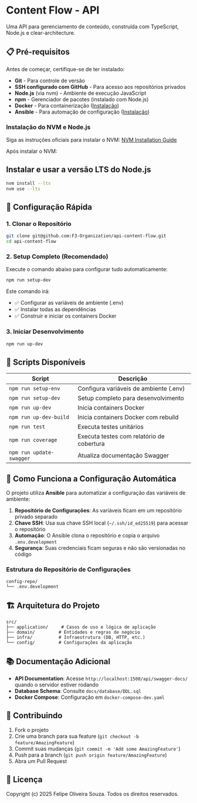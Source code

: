 # Content Flow - API

Uma API para gerenciamento de conteúdo, construída com TypeScript, Node.js e clear-architecture.

## 📋 Pré-requisitos

Antes de começar, certifique-se de ter instalado:

- **Git** - Para controle de versão
- **SSH configurado com GitHub** - Para acesso aos repositórios privados
- **Node.js** (via nvm) - Ambiente de execução JavaScript
- **npm** - Gerenciador de pacotes (instalado com Node.js)
- **Docker** - Para containerização ([Instalação](https://docs.docker.com/engine/install/))
- **Ansible** - Para automação de configuração ([Instalação](https://docs.ansible.com/ansible/latest/installation_guide/intro_installation.html))

### Instalação do NVM e Node.js

Siga as instruções oficiais para instalar o NVM: [NVM Installation Guide](https://github.com/nvm-sh/nvm?tab=readme-ov-file#installing-and-updating)

Após instalar o NVM:

## Instalar e usar a versão LTS do Node.js

```bash
nvm install --lts
nvm use --lts
```

## 🚀 Configuração Rápida

### 1. Clonar o Repositório

```bash
git clone git@github.com:F3-Organization/api-content-flow.git
cd api-content-flow
```

### 2. Setup Completo (Recomendado)

Execute o comando abaixo para configurar tudo automaticamente:

```bash
npm run setup-dev
```

Este comando irá:

- ✅ Configurar as variáveis de ambiente (.env)
- ✅ Instalar todas as dependências
- ✅ Construir e iniciar os containers Docker

### 3. Iniciar Desenvolvimento

```bash
npm run up-dev
```

## 📝 Scripts Disponíveis

| Script                   | Descrição                                 |
| ------------------------ | ----------------------------------------- |
| `npm run setup-env`      | Configura variáveis de ambiente (.env)    |
| `npm run setup-dev`      | Setup completo para desenvolvimento       |
| `npm run up-dev`         | Inicia containers Docker                  |
| `npm run up-dev-build`   | Inicia containers Docker com rebuild      |
| `npm run test`           | Executa testes unitários                  |
| `npm run coverage`       | Executa testes com relatório de cobertura |
| `npm run update-swagger` | Atualiza documentação Swagger             |

## 🔐 Como Funciona a Configuração Automática

O projeto utiliza **Ansible** para automatizar a configuração das variáveis de ambiente:

1. **Repositório de Configurações**: As variáveis ficam em um repositório privado separado
2. **Chave SSH**: Usa sua chave SSH local (`~/.ssh/id_ed25519`) para acessar o repositório
3. **Automação**: O Ansible clona o repositório e copia o arquivo `.env.development`
4. **Segurança**: Suas credenciais ficam seguras e não são versionadas no código

### Estrutura do Repositório de Configurações

```
config-repo/
└── .env.development
```

## 🏗️ Arquitetura do Projeto

```
src/
├── application/     # Casos de uso e lógica de aplicação
├── domain/         # Entidades e regras de negócio
├── infra/          # Infraestrutura (DB, HTTP, etc.)
└── config/         # Configurações da aplicação
```

## 📚 Documentação Adicional

- **API Documentation**: Acesse `http://localhost:1500/api/swagger-docs/` quando o servidor estiver rodando
- **Database Schema**: Consulte `docs/database/DDL.sql`
- **Docker Compose**: Configuração em `docker-compose-dev.yaml`

## 🤝 Contribuindo

1. Fork o projeto
2. Crie uma branch para sua feature (`git checkout -b feature/AmazingFeature`)
3. Commit suas mudanças (`git commit -m 'Add some AmazingFeature'`)
4. Push para a branch (`git push origin feature/AmazingFeature`)
5. Abra um Pull Request

## 📄 Licença

Copyright (c) 2025 Felipe Oliveira Souza. Todos os direitos reservados.
